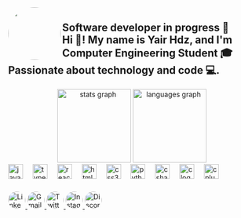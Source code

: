 

<img align="left" height="107" src="https://media.discordapp.net/attachments/890059315967316068/1157803951484317848/yo1.jpeg?ex=6519f074&is=65189ef4&hm=1055a493fe2f6b69fd5edccbf798f5a84708a27fe09b5ab3b2a4f28ca9b9b276&=&width=483&height=505" style="border-radius:50%;" />


<h2 align="left">Software developer in progress 🚀 <br>Hi 👋! My name is Yair Hdz, and I'm  Computer Engineering Student 🎓 Passionate about technology and code 💻.</h2>

<div align="center">
  <img src="https://github-readme-stats.vercel.app/api?username=yairhdz24&hide_title=false&hide_rank=false&show_icons=true&include_all_commits=true&count_private=true&disable_animations=false&theme=dracula&locale=en&hide_border=false" height="150" alt="stats graph"  />
  <img src="https://github-readme-stats.vercel.app/api/top-langs?username=yairhdz24&locale=en&hide_title=false&layout=compact&card_width=320&langs_count=5&theme=dracula&hide_border=false" height="150" alt="languages graph"  />

</div>


<div align="left">
  <img src="https://cdn.jsdelivr.net/gh/devicons/devicon/icons/javascript/javascript-original.svg" height="30" alt="javascript logo"  />
  <img width="12" />
  <img src="https://cdn.jsdelivr.net/gh/devicons/devicon/icons/typescript/typescript-original.svg" height="30" alt="typescript logo"  />
  <img width="12" />
  <img src="https://cdn.jsdelivr.net/gh/devicons/devicon/icons/react/react-original.svg" height="30" alt="react logo"  />
  <img width="12" />
  <img src="https://cdn.jsdelivr.net/gh/devicons/devicon/icons/html5/html5-original.svg" height="30" alt="html5 logo"  />
  <img width="12" />
  <img src="https://cdn.jsdelivr.net/gh/devicons/devicon/icons/css3/css3-original.svg" height="30" alt="css3 logo"  />
  <img width="12" />
  <img src="https://cdn.jsdelivr.net/gh/devicons/devicon/icons/python/python-original.svg" height="30" alt="python logo"  />
  <img width="12" />
  <img src="https://cdn.jsdelivr.net/gh/devicons/devicon/icons/csharp/csharp-original.svg" height="30" alt="csharp logo"  />
  <img width="12" />
  <img src="https://cdn.jsdelivr.net/gh/devicons/devicon/icons/c/c-original.svg" height="30" alt="c logo"  />
  <img width="12" />
  <img src="https://cdn.jsdelivr.net/gh/devicons/devicon/icons/cplusplus/cplusplus-original.svg" height="30" alt="cplusplus logo"  />
</div>

###

<div align="left">
  <a href="https://www.linkedin.com/in/yair-hern%C3%A1ndez-664161164/" target="_blank">
    <img src="https://img.shields.io/static/v1?message=LinkedIn&logo=linkedin&label=&color=0077B5&logoColor=white&labelColor" style="border-radius: 50%;" height="35" alt="LinkedIn" />
  </a>
  <a href="yairhdz107@gmail.com" target="_blank">
    <img src="https://img.shields.io/static/v1?message=Gmail&logo=gmail&label=&color=D14836&logoColor=white&labelColor" style="border-radius: 50%;" height="35" alt="Gmail" />
  </a>
  <a href="https://twitter.com/yair_hdz24" target="_blank">
    <img src="https://img.shields.io/static/v1?message=Twitter&logo=twitter&label=&color=1DA1F2&logoColor=white&labelColore" style="border-radius: 50%;" height="35" alt="Twitter" />
  </a>
  <a href="https://www.instagram.com/yair_hdz24/" target="_blank">
    <img src="https://img.shields.io/static/v1?message=Instagram&logo=instagram&label=&color=E4405F&logoColor=white&labelColo" style="border-radius: 50%;" height="35" alt="Instagram" />
  </a>
  <a href="https://discord.com/users/229298210676408321" target="_blank">
    <img src="https://img.shields.io/static/v1?message=Discord&logo=discord&label=&color=7289DA&logoColor=white&labelColor" style="border-radius: 50%;" height="35" alt="Discord" />
  </a>
</div>

###





